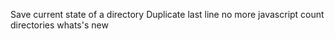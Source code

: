 Save current state of a directory
Duplicate last line
no more javascript
count directories
whats's new
